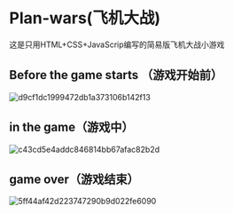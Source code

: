 # Plan-wars(飞机大战)
这是只用HTML+CSS+JavaScrip编写的简易版飞机大战小游戏
## Before the game starts （游戏开始前）
![d9cf1dc1999472db1a373106b142f13](https://github.com/yunli01hegui/Plan-wars/assets/134910544/71f3b83f-0f9f-4a30-b251-523a190020e6)
## in the game（游戏中）
![c43cd5e4addc846814bb67afac82b2d](https://github.com/yunli01hegui/Plan-wars/assets/134910544/dd23f8e5-a441-45fd-963d-fdc949299073)
## game over（游戏结束）
![5ff44af42d223747290b9d022fe6090](https://github.com/yunli01hegui/Plan-wars/assets/134910544/201f6473-e76f-4096-887d-2b974c7b20f1)
